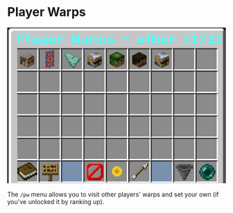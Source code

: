 # Player Warps

![Player Warps GUI](<../../.gitbook/assets/Screenshot 2022-01-17 003733.png>)

The `/pw` menu allows you to visit other players' warps and set your own (if you've unlocked it by ranking up).
